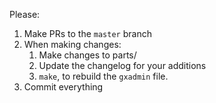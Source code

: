 Please:

1. Make PRs to the `master` branch
2. When making changes:
	1. Make changes to parts/
	2. Update the changelog for your additions
	3. `make`, to rebuild the `gxadmin` file.
3. Commit everything
